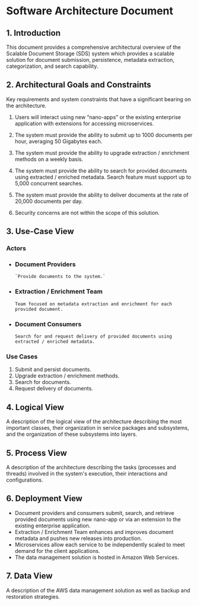 # Software Architecture Document 
## 1.	Introduction
This document provides a comprehensive architectural overview of the Scalable Document Storage (SDS) system which provides a scalable solution for document submission, persistence, metadata extraction, categorization, and search capability. 

## 2.	Architectural Goals and Constraints
Key requirements and system constraints that have a significant bearing on the architecture.  

1.	Users will interact using new “nano-apps” or the existing enterprise application with extensions for accessing microservices.

2.	The system must provide the ability to submit up to 1000 documents per hour, averaging 50 Gigabytes each.

3.	The system must provide the ability to upgrade extraction / enrichment methods on a weekly basis.

4.	The system must provide the ability to search for provided documents using extracted / enriched metadata. Search feature must support up to 5,000 concurrent searches.

5.	The system must provide the ability to deliver documents at the rate of 20,000 documents per day.

6.	Security concerns are not within the scope of this solution.

## 3.	Use-Case View
### Actors
* ### Document Providers
      `Provide documents to the system.`
      
* ### Extraction / Enrichment Team
      Team focused on metadata extraction and enrichment for each provided document.

* ### Document Consumers
      Search for and request delivery of provided documents using extracted / enriched metadata. 
	
### Use Cases
1.	Submit and persist documents.
2.	Upgrade extraction / enrichment methods.
3.	Search for documents.
4.	Request delivery of documents.

## 4.	Logical View
A description of the logical view of the architecture describing the most important classes, their organization in service packages and subsystems, and the organization of these subsystems into layers. 

## 5.	Process View
A description of the architecture describing the tasks (processes and threads) involved in the system's execution, their interactions and configurations.

## 6.	Deployment View
 
*	Document providers and consumers submit, search, and retrieve provided documents using new nano-app or via an extension to the existing enterprise application.
*	Extraction / Enrichment Team enhances and improves document metadata and pushes new releases into production.
*	Microservices allow each service to be independently scaled to meet demand for the client applications.
*	The data management solution is hosted in Amazon Web Services.

## 7.	Data View
A description of the AWS data management solution as well as backup and restoration strategies.

